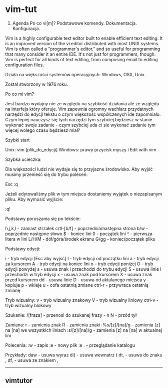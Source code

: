 vim-tut
=======
1. Agenda
Po co vi[m]?
Podstawowe komendy.
Dokumentacja.
Konfiguracja.



Vim is a highly configurable text editor built to enable efficient text editing. It is an improved version of the vi editor distributed with most UNIX systems.
Vim is often called a "programmer's editor," and so useful for programming that many consider it an entire IDE. It's not just for programmers, though. Vim is perfect for all kinds of text editing, from composing email to editing configuration files.

Działa na większości systemów operacyjnych: Windows, OSX, Unix.

Został stworzony w 1976 roku.

Po co mi vim?

Jest bardzo wydajny nie ze względu na szybkość działania ale ze względu na interfejs który oferuje. Vim zapewnia ogromny wachlarz przydatnych narzędzi do edycji tekstu o czym większośc współczenych ide zapomniało. Czym lepiej nauczysz się tych narzędzi tym szybciej będziesz w stanie wykonać swoje zadanie - czym szybciej uda ci sie wykonać zadanie tym więcej wolego czasu będziesz miał? 

Szybki start

Unix:
vim [plik_do_edycji]
Windows:
prawy przycisk myszy i Edit with vim

Szybka ucieczka:

Dla większości ludzi nie wydaje się to przyjazne środowisko. Aby wyjść musimy przenieść się do trybu poleceń:

Esc
:q

Jeżeli edytowaliśmy plik w tym miejscu dostaniemy wyjątek o niezapisanym pliku. Aby wymusić wyjście:

:q!

Podstawy poruszania się po tekście:

h,j,k,l - zamiast strzałek
crtl-[b/f] - poprzednia/następna strona
b/w - poprzednie następne słowo
$ - koniec lini
0 - początek lini
^ - pierwsza litera w lini
L/H/M - dół/góra/środek ekranu
G/gg - koniec/początek pliku

Podstawy edycji:

i - tryb edycji [Esc aby wyjść]
I - tryb edycji od początku lini
a - tryb edycji za kursorem
A - tryb edycji na koniec lini
o - tryb edycji poniżej
O - tryb edycji powyżej
s - usuwa znak i przechodzi do trybu edycji
S - usuwa linie i przechodzi w tryb edycji
x - usuwa znak pod kursorem
X - usuwa znak przed kursorem
dd - usuwa linie
D - usuwa od aktulanego miejsca
y - kopiuje
p - wkleje
u - cofa ostatnią zmiane
ctrl-r - przywraca ostatnią zmianę

Tryb wizualny:
v - tryb wizualny znakowy
V - tryb wizualny liniowy
ctrl-v - tryb wizualny blokowy

Szukanie:
/[fraza] - przenosi do szukanej frazy - n N - przód tył

Zamiana:
r - zamienia znak
R - zamienia znaki
:%s/[z]/[na]/g - zamienia [z] na [na] we wszystkich liniach
:s/[z]/[na]/g - zamienia [z] na [na] w aktualnej lini 

Polecenia:
:w - zapis
:e - nowy plik
:e . - przeglądanie katalogu 

Przykłady:
daw - usuwa wyraz
di( - usuwa wewnatrz (
dt, - usuwa do znaku ,
df, - usuwa ze znakiem ,


---------
vimtutor
---------


